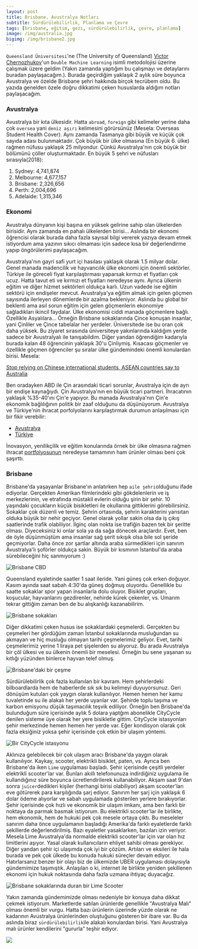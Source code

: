 ```yaml
---
layout: post
title: Brisbane, Avustralya Notları
subtitle: Sürdürülebilirlik, Planlama ve Çevre
tags: [brisbane, eğitim, gezi, sürdürülebilirlik, çevre, planlama]
image: /img/australia.jpg
bigimg: /img/brisbane2.jpg
---
```


`Queensland Üniversitesi`'ne (The University of Queensland) [Victor Chernozhukov](http://www.mit.edu/~vchern/)'un `Double Machine Learning` isimli metodolojisi üzerine çalışmak üzere geldim (Yakın zamanda yaptığım bu çalışmayı ve detaylarını buradan paylaşacağım.). Burada geçirdiğim yaklaşık 2 aylık süre boyunca Avustralya ve özelde Brisbane şehri hakkında birçok tecrübem oldu. Bu yazıda genelden özele doğru dikkatimi çeken hususlarda aldığım notları paylaşacağım. 

### Avustralya

Avustralya bir kıta ülkesidir. Hatta `abroad`, `foreign` gibi kelimeler yerine daha çok `oversea` yani `deniz aşırı` kelimesini görürsünüz (Mesela: Overseas Student Health Cover). Aynı zamanda Tasmanya gibi büyük ve küçük çok sayıda adası bulunmaktadır. Çok büyük bir ülke olmasına (En büyük 6. ülke) rağmen nüfusu yaklaşık 25 milyondur. Çünkü Avustralya'nın çok büyük bir bölümünü çöller oluşturmaktadır. En büyük 5 şehri ve nüfusları sırasıyla(2018):

1. Sydney: 4,741,874
2. Melbourne: 4,677,157
3. Brisbane: 2,326,656
4. Perth: 2,004,696
5. Adelaide: 1,315,346

### Ekonomi

Avustralya dünyanın kişi başına en yüksek gelirine sahip olan ülkelerden birisidir. Aynı zamanda en pahalı ülkelerden birisi... Aslında bir ekonomi öğrencisi olarak burada daha fazla sayısal bilgi vererek yazıya devam etmek istiyordum ama yazının sıkıcı olmaması için sadece kısa bir değerlendirme yapıp öngörülerimi paylaşacağım. 

Avustralya'nın gayri safi yurt içi hasılası yaklaşık olarak 1.5 milyar dolar. Genel manada madencilik ve hayvancılık ülke ekonomi için önemli sektörler. Türkiye ile göreceli fiyat karşılaştırması yaparsak kırmızı et fiyatları çok ucuz. Hatta tavut eti ve kırmızı et fiyatları neredeyse aynı. Ayrıca ülkenin eğitim ve diğer hizmet sektörleri oldukça karlı. Uzun vadede ise eğitim sektörü için endişeler mevcut. Avustralya'ya eğitim almak için gelen göçmen sayısında ilerleyen dönemlerde bir azalma bekleniyor. Aslında bu global bir beklenti ama asıl sorun eğitim için gelen göçmenlerin ekonomiye sağladıkları ikincil faydalar. Ülke ekonomisi ciddi manada göçmenlere bağlı. Özellikle Asyalılara... Örneğin Brisbane sokaklarında Çince konuşan insanlar, yani Çinliler ve Çince tabelalar her yerdeler. Üniversitede ise bu oran çok daha yüksek. Bu ziyaret sırasında üniversiteye yakınlarında kaldığım yerde sadece bir Avustralyalı ile tanışabildim. Diğer yandan öğrendiğim kadarıyla burada kalan 48 öğrencinin yaklaşık 30'u Çinliymiş. Kısacası göçmenler ve özellikle göçmen öğrenciler şu sıralar ülke gündemindeki önemli konulardan birisi. Mesela:

[Stop relying on Chinese international students, ASEAN countries say to Australia](https://www.abc.net.au/news/2018-03-21/stop-relying-chinese-international-students-asean-to-australia/9568462)

Ben oradayken ABD ile Çin arasındaki ticari sorunlar, Avustralya için de ayrı bir endişe kaynağıydı. Çin Avustralya'nın en büyük ticari partneri. İhracatının yaklaşık %35-40'ını Çin'e yapıyor. Bu manada Avustralya'nın Çin'e ekonomik bağlılığının politik bir zaaf olduğunu da düşünüyorum. Avustralya ve Türkiye'nin ihracat porfolyolarını karşılaştırmak durumun anlaşılması için bir fikir verebilir:

- [Avustralya](https://tradingeconomics.com/australia/exports-by-country)
- [Türkiye](https://tradingeconomics.com/turkey/exports-by-country)

İnovasyon, yenilikçilik ve eğitim konularında örnek bir ülke olmasına rağmen ihracat [portfolyosunun](https://tradingeconomics.com/australia/exports-by-category) neredeyse tamamının ham ürünler olması beni çok şaşırttı. 

### Brisbane

Brisbane'da yaşayanlar Brisbane'ın anlatırken hep `aile şehri`olduğunu ifade ediyorlar. Gerçekten Amerikan filmlerindeki gibi gökdelenlerin ve iş merkezlerinin, ve etrafında müstakil evlerin olduğu şirin bir şehir. 10 yaşındaki çocukların küçük bisikletleri ile okullarına gittiklerini görebilirsiniz. Sokaklar çok düzenli ve temiz. Şehrin ortasında, şehrin karakterini yansıtan olduka büyük bir nehir geçiyor. Genel olarak yollar sakin olsa da iş çıkış saatlerinde trafik olabiliyor. İlginç olan nokta ise trafiğin bazen tek bir şeritte olması. Diyeceksiniz ki onlar sola ya da sağa dönecek araçlardır. Evet, ben de öyle düşünmüştüm ama insanlar sağ şerit sıkışık olsa bile sol şeride geçmiyorlar. Daha önce zor şartlar altında araba sürmedikleri için sanırım Avustralya'lı şoförler oldukça sakin. Büyük bir kısmının İstanbul'da araba sürebileceğini hiç sanmıyorum :)

![Brisbane CBD](/img/brisbane1.jpg)

Queensland eyaletinde saatler 1 saat ileride. Yani güneş çok erken doğuyor. Kasım ayında saat sabah 4:30'da güneş doğmuş oluyordu. Genellikle bu saatte sokaklar spor yapan insanlarla dolu oluyor. Bisiklet grupları, koşucular, hayvanlarını gezdirenler, nehirde kürek çekenler, vs. Umarım tekrar gittiğim zaman ben de bu alışkanlığı kazanabilirim. 

![Brisbane sokakları](/img/brisbane3.jpg)

Diğer dikkatimi çeken husus ise sokaklardaki çeşmelerdi. Gerçekten bu çeşmeleri her gördüğüm zaman İstanbul sokaklarında musluğundan su akmayan ve hiç musluğu olmayan tarihi çeşmelerimiz geliyor. Evet, tarihi çeşmelerimiz yerine 1 liraya pet şişelerden su alıyoruz. Bu arada Avustralya bir çöl ülkesi ve su ülkenin önemli bir meselesi. Örneğin bu sene yaşanan su kıtlığı yüzünden binlerce hayvan telef olmuş. 

![Brisbane'daki bir çeşme](/img/brisbanesu.jpg)

Sürdürülebilirlik çok fazla kullanılan bir kavram. Hem şehirlerdeki bilboardlarda hem de haberlerde sık sık bu kelimeyi duyuyorsunuz. Geri dönüşüm kutuları çok yaygın olarak kullanılıyor. Hemen hemen her kamu tuvaletinde su ile alakalı her yerde uyarılar var. Şehirde toplu taşıma ve karbon emisyonu düşük taşımacılık teşvik ediliyor. Örneğin ben Brisbane'da bulunduğum süre içerisinde aylık 5 dolara yaptğım abonelikle CityCycle denilen sisteme üye olarak her yere bisikletle gittim. CityCycle istasyonları şehir merkezinde hemen hemen her yerde var. Eğer kondisyon olarak çok fazla eksiğiniz yoksa şehir içerisinde çok etkin bir ulaşım yöntemi. 

![Bir CityCycle istasyonu](/img/citycycle.jpg)

Aklınıza gelebilecek bir çok ulaşım aracı Brisbane'da yaygın olarak kullanılıyor. Kaykay, scooter, elektrikli bisiklet, paten, vs. Ayrıca ben Brisbane'da iken `Lime` uygulaması başladı. Şehir içerisinde çeşitli yerdeler elektrikli scooter'lar var. Bunları akıllı telefonunuza indirdiğiniz uygulama ile kullandığınız süre boyunca ücretlendirilerek kullanabiliyor. Akşam saat 9'dan sonra `juicer`dedikleri kişiler (herhangi birisi olabiliyor) akşam scooter'ları eve götürerek para karşılığında şarj ediyor. Sanırım her şarj için yaklaşık 6 dolar ödeme alıyorlar ve sabah uygulamada gösterilen yerlere bırakıyorlar. Şehir içerisinde çok hızlı ve ekonomik bir ulaşım imkanı, ama ben farklı bir noktaya da parmak basmak istiyorum. Bu elektrikli scooter'lar ile birlikte, hem ekonomik, hem de hukuki pek çok mesele ortaya çıktı. Bu meseleler sanırım daha önce uygulamanın başladığı Amerika'da farklı eyaletlerde farklı şekillerde değerlendirilmiş. Bazı eyaletler yasaklarken, bazıları izin veriyor. Mesela Lime Avustralya'da normalde elektrikli scooter'lar için var olan hız limitlerini aşıyor. Yasal olarak kullanıcıların ehliyet sahibi olması gerekiyor. Diğer yandan şehir içi ulaşımda çok iyi bir çözüm. Artıları ve eksileri ile hala burada ve pek çok ülkede bu konuda hukuki süreçler devam ediyor. Hatırlarsanız benzer bir olayı biz de ülkemizde UBER uygulaması dolayısıyla gündemimize taşımıştık. Anlaşılan o ki, internet ile birlikte yeniden şekillenen ekonomi için hukuk noktasında daha fazla uzmana ihtiyaç duyacağız. 

![Brisbane sokaklarında duran bir Lime Scooter](/img/limescooter.jpg)

Yakın zamanda gündemimizde olması nedeniyle bir konuya daha dikkat çekmek istiyorum. Marketlerde satılan ürünlerde genellikle "Avustralya Malı" olması önemli bir vurgu. Hatta bazı ürünlerin üzerinde yüzde olarak ne kadarının Avustralya ürünlerinden oluştuğunu gösteren bir ibare var. Bu da aslında biraz `sürdürülebilirlik`ile alakalı konulardan birisi. Yani Avustralya malı ürünler kendilerini "gururla" teşhir ediyor.

![](/img/spagetti.jpg)